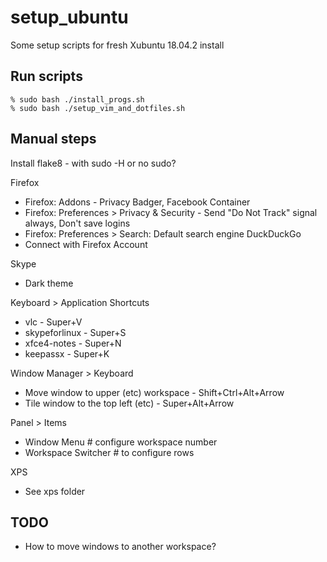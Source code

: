 # setup_ubuntu
Some setup scripts for fresh Xubuntu 18.04.2 install

## Run scripts

```shell
% sudo bash ./install_progs.sh
% sudo bash ./setup_vim_and_dotfiles.sh
```


## Manual steps

Install flake8 - with sudo -H or no sudo?

Firefox
* Firefox: Addons - Privacy Badger, Facebook Container
* Firefox: Preferences > Privacy & Security - Send "Do Not Track" signal always, Don't save logins
* Firefox: Preferences > Search: Default search engine DuckDuckGo
* Connect with Firefox Account

Skype
* Dark theme

Keyboard > Application Shortcuts
* vlc           - Super+V
* skypeforlinux - Super+S
* xfce4-notes   - Super+N
* keepassx      - Super+K

Window Manager > Keyboard
* Move window to upper (etc) workspace - Shift+Ctrl+Alt+Arrow
* Tile window to the top left (etc)    - Super+Alt+Arrow

Panel > Items
* Window Menu # configure workspace number
* Workspace Switcher # to configure rows

XPS
* See xps folder

## TODO
* How to move windows to another workspace?
